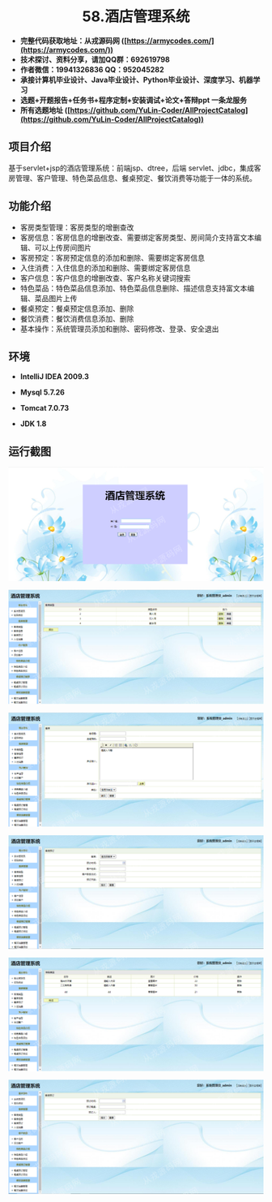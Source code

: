<p><h1 align="center">58.酒店管理系统</h1></p>

- <b>完整代码获取地址：从戎源码网 ([https://armycodes.com/](https://armycodes.com/))</b>
- <b>技术探讨、资料分享，请加QQ群：692619798</b> 
- <b>作者微信：19941326836  QQ：952045282</b> 
- <b>承接计算机毕业设计、Java毕业设计、Python毕业设计、深度学习、机器学习</b>
- <b>选题+开题报告+任务书+程序定制+安装调试+论文+答辩ppt 一条龙服务</b>
- <b>所有选题地址 ([https://github.com/YuLin-Coder/AllProjectCatalog](https://github.com/YuLin-Coder/AllProjectCatalog)) </b>

## 项目介绍
基于servlet+jsp的酒店管理系统：前端jsp、dtree，后端 servlet、jdbc，集成客房管理、客户管理、特色菜品信息、餐桌预定、餐饮消费等功能于一体的系统。

## 功能介绍

- 客房类型管理：客房类型的增删查改
- 客房信息：客房信息的增删改查、需要绑定客房类型、房间简介支持富文本编辑、可以上传房间图片
- 客房预定：客房预定信息的添加和删除、需要绑定客房信息
- 入住消费：入住信息的添加和删除、需要绑定客房信息
- 客户信息：客户信息的增删改查、客户名称关键词搜索
- 特色菜品：特色菜品信息添加、特色菜品信息删除、描述信息支持富文本编辑、菜品图片上传
- 餐桌预定：餐桌预定信息添加、删除
- 餐饮消费：餐饮消费信息添加、删除
- 基本操作：系统管理员添加和删除、密码修改、登录、安全退出

## 环境

- <b>IntelliJ IDEA 2009.3</b>

- <b>Mysql 5.7.26</b>

- <b>Tomcat 7.0.73</b>

- <b>JDK 1.8</b>

## 运行截图
![](screenshot/1.png)

![](screenshot/2.png)

![](screenshot/3.png)

![](screenshot/4.png)

![](screenshot/5.png)

![](screenshot/6.png)
